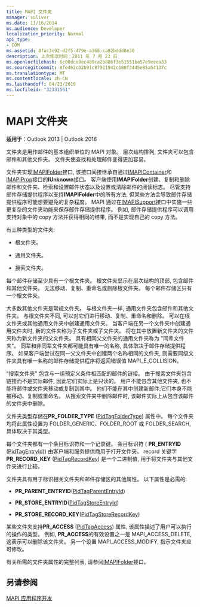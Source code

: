 ```yaml
---
title: MAPI 文件夹
manager: soliver
ms.date: 11/16/2014
ms.audience: Developer
localization_priority: Normal
api_type:
- COM
ms.assetid: 8fac3c92-d2f5-479e-a368-ca82bddd8e30
description: 上次修改时间：2011 年 7 月 23 日
ms.openlocfilehash: 6c00dce9ec489ca2b886f3e51551ba57e9eeea33
ms.sourcegitcommit: 8fe462c32b91c87911942c188f3445e85a54137c
ms.translationtype: MT
ms.contentlocale: zh-CN
ms.lasthandoff: 04/23/2019
ms.locfileid: "32331561"
---
```

# <a name="mapi-folders"></a>MAPI 文件夹

  
  
**适用于**：Outlook 2013 | Outlook 2016 
  
文件夹是用作邮件的基本组织单位的 MAPI 对象。 层次结构排列, 文件夹可以包含邮件和其他文件夹。 文件夹使查找和处理邮件变得更加容易。
  
文件夹实现[IMAPIFolder](imapifolderimapicontainer.md)接口, 该接口间接继承自通过[IMAPIContainer](imapicontainerimapiprop.md)和[IMAPIProp](imapipropiunknown.md)接口的**IUnknown**接口。 客户端使用**IMAPIFolder**创建、复制和删除邮件和文件夹、检索和设置邮件状态以及设置或清除邮件的阅读标志。 尽管支持邮件存储提供程序以支持**IMAPIFolder**中的所有方法, 但某些方法会导致邮件存储提供程序可能想要避免的复杂程度。 MAPI 通过在[IMAPISupport](imapisupportiunknown.md)接口中实施一些更复杂的文件夹功能来保存邮件存储提供程序。 例如, 邮件存储提供程序可以调用支持对象中的 copy 方法并获得相同的结果, 而不是实现自己的 copy 方法。 
  
有三种类型的文件夹:
  
- 根文件夹。
    
- 通用文件夹。
    
- 搜索文件夹。
    
每个邮件存储至少具有一个根文件夹。 根文件夹显示在层次结构的顶部, 包含邮件和其他文件夹。 无法移动、复制、重命名或删除根文件夹。 每个邮件存储区只有一个根文件夹。
  
大多数其他文件夹是常规文件夹。 与根文件夹一样, 通用文件夹包含邮件和其他文件夹。 与根文件夹不同, 可以对它们进行移动、复制、重命名和删除。 可以在根文件夹或其他通用文件夹中创建通用文件夹。 当客户端在另一个文件夹中创建通用文件夹时, 新的文件夹称为子文件夹或子文件夹。 将在其中放置新文件夹的文件夹称为新文件夹的父文件夹。 具有相同父文件夹的通用文件夹称为 "同辈文件夹"。 同辈和非同辈文件夹都可能具有唯一的名称, 具体取决于邮件存储提供程序。 如果客户端尝试在同一父文件夹中创建两个名称相同的文件夹, 则需要同级文件夹具有唯一名称的邮件存储提供程序将返回错误值 MAPI_E_COLLISION。 
  
"搜索文件夹" 包含与一组预定义条件相匹配的邮件的链接。 由于搜索文件夹包含链接而不是实际邮件, 因此它们实际上是只读的。 用户不能包含其他文件夹, 也不能将邮件或文件夹移动或复制到其中。 他们不能在其中创建新邮件;它们本身不能被移动、复制或重命名。 从搜索文件夹中删除邮件时, 该邮件实际上从包含该邮件的文件夹中删除。
  
文件夹类型存储在**PR_FOLDER_TYPE** ([PidTagFolderType](pidtagfoldertype-canonical-property.md)) 属性中。 每个文件夹均将此属性设置为 FOLDER_GENERIC、FOLDER_ROOT 或 FOLDER_SEARCH, 具体取决于其类型。
  
每个文件夹都有一个条目标识符和一个记录键。 条目标识符 ( **PR_ENTRYID** ([PidTagEntryId](pidtagentryid-canonical-property.md))) 由客户端和服务提供商用于打开文件夹。 record 关键字**PR_RECORD_KEY** ([PidTagRecordKey](pidtagrecordkey-canonical-property.md)) 是一个二进制值, 用于将文件夹与其他文件夹进行比较。 
  
文件夹具有用于标识相关文件夹和邮件存储区的其他属性。 以下属性是必需的:
  
- **PR_PARENT_ENTRYID**([PidTagParentEntryId](pidtagparententryid-canonical-property.md))
    
- **PR_STORE_ENTRYID**([PidTagStoreEntryId](pidtagstoreentryid-canonical-property.md))
    
- **PR_STORE_RECORD_KEY**([PidTagStoreRecordKey](pidtagstorerecordkey-canonical-property.md))
    
某些文件夹支持**PR_ACCESS** ([PidTagAccess](pidtagaccess-canonical-property.md)) 属性, 该属性描述了用户可以执行的操作的类型。 例如, **PR_ACCESS**的有效设置之一是 MAPI_ACCESS_DELETE, 这表示可以删除该文件夹。 另一个设置 MAPI_ACCESS_MODIFY, 指示文件夹应可修改。 
  
有关所需的文件夹属性的完整列表, 请参阅[IMAPIFolder](imapifolderimapicontainer.md)接口。 
  
## <a name="see-also"></a>另请参阅



[MAPI 应用程序开发](mapi-application-development.md)

